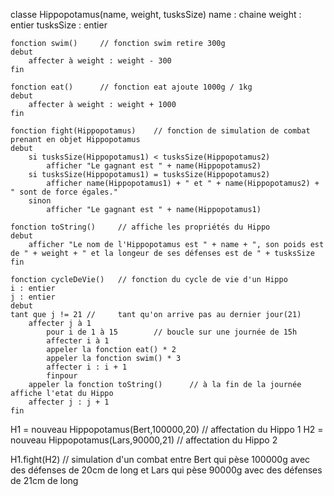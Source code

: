 classe Hippopotamus(name, weight, tusksSize)
name : chaine
weight : entier
tusksSize : entier

    fonction swim()     // fonction swim retire 300g
    debut
        affecter à weight : weight - 300
    fin

    fonction eat()      // fonction eat ajoute 1000g / 1kg
    debut
        affecter à weight : weight + 1000
    fin

    fonction fight(Hippopotamus)    // fonction de simulation de combat prenant en objet Hippopotamus
    debut
        si tusksSize(Hippopotamus1) < tusksSize(Hippopotamus2)
            afficher "Le gagnant est " + name(Hippopotamus2)
        si tusksSize(Hippopotamus1) = tusksSize(Hippopotamus2)
            afficher name(Hippopotamus1) + " et " + name(Hippopotamus2) + " sont de force égales."
        sinon
            afficher "Le gagnant est " + name(Hippopotamus1)

    fonction toString()     // affiche les propriétés du Hippo
    debut
        afficher "Le nom de l'Hippopotamus est " + name + ", son poids est de " + weight + " et la longeur de ses défenses est de " + tusksSize
    fin

    fonction cycleDeVie()   // fonction du cycle de vie d'un Hippo
    i : entier
    j : entier
    debut
    tant que j != 21 //     tant qu'on arrive pas au dernier jour(21)
        affecter j à 1
            pour i de 1 à 15        // boucle sur une journée de 15h
            affecter i à 1
            appeler la fonction eat() * 2
            appeler la fonction swim() * 3
            affecter i : i + 1
            finpour
        appeler la fonction toString()      // à la fin de la journée affiche l'etat du Hippo
        affecter j : j + 1
    fin


H1 = nouveau Hippopotamus(Bert,100000,20)       // affectation du Hippo 1
H2 = nouveau Hippopotamus(Lars,90000,21)        // affectation du Hippo 2

H1.fight(H2)     // simulation d'un combat entre Bert qui pèse 100000g avec des défenses de 20cm de long et Lars qui pèse 90000g avec des défenses de 21cm de long

